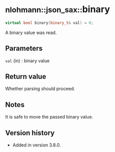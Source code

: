 # <small>nlohmann::json_sax::</small>binary

```cpp
virtual bool binary(binary_t& val) = 0;
```

A binary value was read.

## Parameters

`val` (in)
:   binary value

## Return value

Whether parsing should proceed.

## Notes

It is safe to move the passed binary value.

## Version history

- Added in version 3.8.0.
